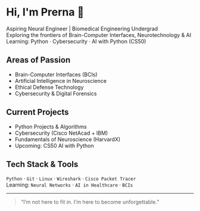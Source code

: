 # Hi, I'm Prerna 👋

 Aspiring Neural Engineer | Biomedical Engineering Undergrad  
 Exploring the frontiers of Brain-Computer Interfaces, Neurotechnology & AI  
 Learning: Python · Cybersecurity · AI with Python (CS50)

## Areas of Passion
- Brain-Computer Interfaces (BCIs)
- Artificial Intelligence in Neuroscience
- Ethical Defense Technology
- Cybersecurity & Digital Forensics

## Current Projects
- Python Projects & Algorithms
- Cybersecurity (Cisco NetAcad + IBM)
- Fundamentals of Neuroscience (HarvardX)
- Upcoming: CS50 AI with Python

## Tech Stack & Tools
`Python` · `Git` · `Linux` · `Wireshark` · `Cisco Packet Tracer`  
Learning: `Neural Networks` · `AI in Healthcare` · `BCIs`

---
> “I’m not here to fit in. I’m here to become unforgettable.”
